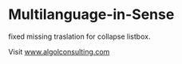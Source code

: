 # Multilanguage-in-Sense

fixed missing traslation for collapse listbox.

Visit www.algolconsulting.com
